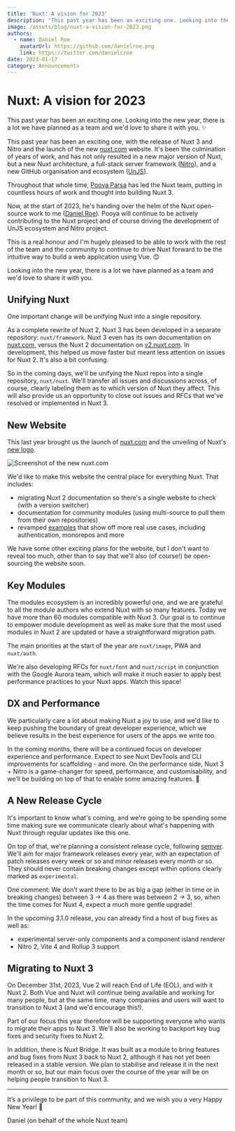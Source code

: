 ```yaml
---
title: 'Nuxt: A vision for 2023'
description: "This past year has been an exciting one. Looking into the new year, there is a lot we have planned as a team and we'd love to share it with you."
image: /assets/blog/nuxt-a-vision-for-2023.png
authors:
  - name: Daniel Roe
    avatarUrl: https://github.com/danielroe.png
    link: https://twitter.com/danielcroe
date: 2023-01-17
category: Announcements
---
```


# Nuxt: A vision for 2023

This past year has been an exciting one. Looking into the new year, there is a lot we have planned as a team and we'd love to share it with you. :sparkles:

This past year has been an exciting one, with the release of Nuxt 3 and Nitro and the launch of the new [nuxt.com](http://nuxt.com/) website. It's been the culmination of years of work, and has not only resulted in a new major version of Nuxt, but a new Nuxt architecture, a full-stack server framework ([Nitro](https://nitro.unjs.io/)), and a new GitHub organisation and ecosystem ([UnJS](https://github.com/unjs/)).

Throughout that whole time, [Pooya Parsa](https://github.com/pi0) has led the Nuxt team, putting in countless hours of work and thought into building Nuxt 3.

Now, at the start of 2023, he's handing over the helm of the Nuxt open-source work to me ([Daniel Roe](https://github.com/danielroe)). Pooya will continue to be actively contributing to the Nuxt project and of course driving the development of UnJS ecosystem and Nitro project.

This is a real honour and I'm hugely pleased to be able to work with the rest of the team and the community to continue to drive Nuxt forward to be the intuitive way to build a web application using Vue. 😊

Looking into the new year, there is a lot we have planned as a team and we'd love to share it with you.

## Unifying Nuxt

One important change will be unifying Nuxt into a single repository.

As a complete rewrite of Nuxt 2, Nuxt 3 has been developed in a separate repository: `nuxt/framework`. Nuxt 3 even has its own documentation on [nuxt.com](http://nuxt.com/), versus the Nuxt 2 documentation on [v2.nuxt.com](https://v2.nuxt.com). In development, this helped us move faster but meant less attention on issues for Nuxt 2. It's also a bit confusing.

So in the coming days, we'll be unifying the Nuxt repos into a single repository, `nuxt/nuxt`. We'll transfer all issues and discussions across, of course, clearly labeling them as to which version of Nuxt they affect. This will also provide us an opportunity to close out issues and RFCs that we've resolved or implemented in Nuxt 3.

## New Website

This last year brought us the launch of [nuxt.com](http://nuxt.com/) and the unveiling of Nuxt's [new logo](/design-kit).

![Screenshot of the new nuxt.com](https://user-images.githubusercontent.com/28706372/212973698-91fce9a6-e9ef-4fdc-ad63-9b3924c41704.png)

We'd like to make this website the central place for everything Nuxt. That includes:

- migrating Nuxt 2 documentation so there's a single website to check (with a version switcher)
- documentation for community modules (using multi-source to pull them from their own repositories)
- revamped [examples](/docs/examples/essentials/hello-world) that show off more real use cases, including authentication, monorepos and more

We have some other exciting plans for the website, but I don't want to reveal too much, other than to say that we'll also (of course!) be open-sourcing the website soon.

## Key Modules

The modules ecosystem is an incredibly powerful one, and we are grateful to all the module authors who extend Nuxt with so many features. Today we have more than 60 modules compatible with Nuxt 3. Our goal is to continue to empower module development as well as make sure that the most used modules in Nuxt 2 are updated or have a straightforward migration path.

The main priorities at the start of the year are `nuxt/image`, PWA and `nuxt/auth`.

We're also developing RFCs for `nuxt/font` and `nuxt/script` in conjunction with the Google Aurora team, which will make it much easier to apply best performance practices to your Nuxt apps. Watch this space!

## DX and Performance

We particularly care a lot about making Nuxt a joy to use, and we'd like to keep pushing the boundary of great developer experience, which we believe results in the best experience for users of the apps we write too.

In the coming months, there will be a continued focus on developer experience and performance. Expect to see Nuxt DevTools and CLI improvements for scaffolding - and more. On the performance side, Nuxt 3 + Nitro is a game-changer for speed, performance, and customisability, and we’ll be building on top of that to enable some amazing features. 🚀

## A New Release Cycle

It's important to know what's coming, and we're going to be spending some time making sure we communicate clearly about what's happening with Nuxt through regular updates like this one.

On top of that, we're planning a consistent release cycle, following [semver](https://semver.org/). We'll aim for major framework releases every year, with an expectation of patch releases every week or so and minor releases every month or so. They should never contain breaking changes except within options clearly marked as `experimental`.

One comment: We don't want there to be as big a gap (either in time or in breaking changes) between 3 -> 4 as there was between 2 -> 3, so, when the time comes for Nuxt 4, expect a much more gentle upgrade!

In the upcoming 3.1.0 release, you can already find a host of bug fixes as well as:

- experimental server-only components and a component island renderer
- Nitro 2, Vite 4 and Rollup 3 support

## Migrating to Nuxt 3

On December 31st, 2023, Vue 2 will reach End of Life (EOL), and with it Nuxt 2. Both Vue and Nuxt will continue being available and working for many people, but at the same time, many companies and users will want to transition to Nuxt 3 (and we'd encourage this!).

Part of our focus this year therefore will be supporting everyone who wants to migrate their apps to Nuxt 3. We'll also be working to backport key bug fixes and security fixes to Nuxt 2.

In addition, there is Nuxt Bridge. It was built as a module to bring features and bug fixes from Nuxt 3 back to Nuxt 2, although it has not yet been released in a stable version. We plan to stabilise and release it in the next month or so, but our main focus over the course of the year will be on helping people transition to Nuxt 3.

---

It’s a privilege to be part of this community, and we wish you a very Happy New Year! 💚

Daniel (on behalf of the whole Nuxt team)
